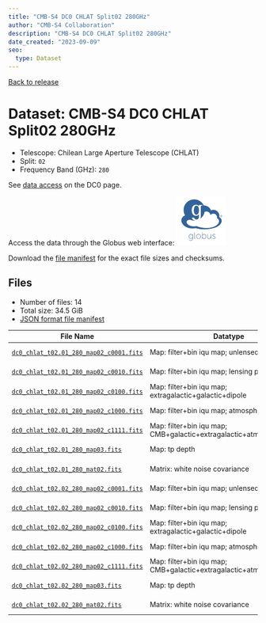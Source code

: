 ```yaml
---
title: "CMB-S4 DC0 CHLAT Split02 280GHz"
author: "CMB-S4 Collaboration"
description: "CMB-S4 DC0 CHLAT Split02 280GHz"
date_created: "2023-09-09"
seo:
  type: Dataset
---
```


[Back to release](./dc0.html#datasets)

# Dataset: CMB-S4 DC0 CHLAT Split02 280GHz

- Telescope: Chilean Large Aperture Telescope (CHLAT) 
- Split: `02`
- Frequency Band (GHz): `280`

See [data access](./dc0.html#data-access) on the DC0 page.

Access the data through the Globus web interface: [![Download via Globus](images/globus-logo.png)](https://app.globus.org/file-manager?origin_id=38f01147-f09e-483d-a552-3866669a846d&origin_path=%2Fdatareleases%2Fdc0%2Fmission%2Fchlat%2Fsplit02%2F280%2F)

Download the [file manifest](https://g-456d30.0ed28.75bc.data.globus.org/datareleases/dc0/mission/chlat/split02/280/manifest.json) for the exact file sizes and checksums.

## Files

- Number of files: 14
- Total size: 34.5 GiB
- [JSON format file manifest](https://g-456d30.0ed28.75bc.data.globus.org/datareleases/dc0/mission/chlat/split02/280/manifest.json)

|                                                                                File Name                                                                                |                               Datatype                               |  Size   |
| ----------------------------------------------------------------------------------------------------------------------------------------------------------------------- | -------------------------------------------------------------------- | ------- |
| [`dc0_chlat_t02.01_280_map02_c0001.fits`](https://g-456d30.0ed28.75bc.data.globus.org/datareleases/dc0/mission/chlat/split02/280/dc0_chlat_t02.01_280_map02_c0001.fits) | Map: filter+bin iqu map; unlensed primary CMB                        | 2.3 GiB |
| [`dc0_chlat_t02.01_280_map02_c0010.fits`](https://g-456d30.0ed28.75bc.data.globus.org/datareleases/dc0/mission/chlat/split02/280/dc0_chlat_t02.01_280_map02_c0010.fits) | Map: filter+bin iqu map; lensing perturbation                        | 2.3 GiB |
| [`dc0_chlat_t02.01_280_map02_c0100.fits`](https://g-456d30.0ed28.75bc.data.globus.org/datareleases/dc0/mission/chlat/split02/280/dc0_chlat_t02.01_280_map02_c0100.fits) | Map: filter+bin iqu map; extragalactic+galactic+dipole               | 2.3 GiB |
| [`dc0_chlat_t02.01_280_map02_c1000.fits`](https://g-456d30.0ed28.75bc.data.globus.org/datareleases/dc0/mission/chlat/split02/280/dc0_chlat_t02.01_280_map02_c1000.fits) | Map: filter+bin iqu map; atmosphere+noise                            | 2.3 GiB |
| [`dc0_chlat_t02.01_280_map02_c1111.fits`](https://g-456d30.0ed28.75bc.data.globus.org/datareleases/dc0/mission/chlat/split02/280/dc0_chlat_t02.01_280_map02_c1111.fits) | Map: filter+bin iqu map; CMB+galactic+extragalactic+atmosphere+noise | 2.3 GiB |
| [`dc0_chlat_t02.01_280_map03.fits`](https://g-456d30.0ed28.75bc.data.globus.org/datareleases/dc0/mission/chlat/split02/280/dc0_chlat_t02.01_280_map03.fits)             | Map: tp depth                                                        | 1.5 GiB |
| [`dc0_chlat_t02.01_280_mat02.fits`](https://g-456d30.0ed28.75bc.data.globus.org/datareleases/dc0/mission/chlat/split02/280/dc0_chlat_t02.01_280_mat02.fits)             | Matrix: white noise covariance                                       | 4.5 GiB |
| [`dc0_chlat_t02.02_280_map02_c0001.fits`](https://g-456d30.0ed28.75bc.data.globus.org/datareleases/dc0/mission/chlat/split02/280/dc0_chlat_t02.02_280_map02_c0001.fits) | Map: filter+bin iqu map; unlensed primary CMB                        | 2.3 GiB |
| [`dc0_chlat_t02.02_280_map02_c0010.fits`](https://g-456d30.0ed28.75bc.data.globus.org/datareleases/dc0/mission/chlat/split02/280/dc0_chlat_t02.02_280_map02_c0010.fits) | Map: filter+bin iqu map; lensing perturbation                        | 2.3 GiB |
| [`dc0_chlat_t02.02_280_map02_c0100.fits`](https://g-456d30.0ed28.75bc.data.globus.org/datareleases/dc0/mission/chlat/split02/280/dc0_chlat_t02.02_280_map02_c0100.fits) | Map: filter+bin iqu map; extragalactic+galactic+dipole               | 2.3 GiB |
| [`dc0_chlat_t02.02_280_map02_c1000.fits`](https://g-456d30.0ed28.75bc.data.globus.org/datareleases/dc0/mission/chlat/split02/280/dc0_chlat_t02.02_280_map02_c1000.fits) | Map: filter+bin iqu map; atmosphere+noise                            | 2.3 GiB |
| [`dc0_chlat_t02.02_280_map02_c1111.fits`](https://g-456d30.0ed28.75bc.data.globus.org/datareleases/dc0/mission/chlat/split02/280/dc0_chlat_t02.02_280_map02_c1111.fits) | Map: filter+bin iqu map; CMB+galactic+extragalactic+atmosphere+noise | 2.3 GiB |
| [`dc0_chlat_t02.02_280_map03.fits`](https://g-456d30.0ed28.75bc.data.globus.org/datareleases/dc0/mission/chlat/split02/280/dc0_chlat_t02.02_280_map03.fits)             | Map: tp depth                                                        | 1.5 GiB |
| [`dc0_chlat_t02.02_280_mat02.fits`](https://g-456d30.0ed28.75bc.data.globus.org/datareleases/dc0/mission/chlat/split02/280/dc0_chlat_t02.02_280_mat02.fits)             | Matrix: white noise covariance                                       | 4.5 GiB |
